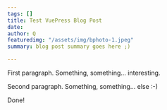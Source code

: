 ```yaml
---
tags: []
title: Test VuePress Blog Post
date: 
author: Q
featuredimg: "/assets/img/bphoto-1.jpeg"
summary: blog post summary goes here ;)

---
```

First paragraph. Something, something... interesting.

Second paragraph. Something, something... else :-)

Done!